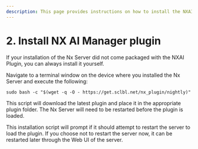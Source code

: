 ```yaml
---
description: This page provides instructions on how to install the NXAI Plugin
---
```


# 2. Install NX AI Manager plugin

If your installation of the Nx Server did not come packaged with the NXAI Plugin, you can always install it yourself.

Navigate to a terminal window on the device where you installed the Nx Server and execute the following:

```
sudo bash -c "$(wget -q -O - https://get.sclbl.net/nx_plugin/nightly)"
```

This script will download the latest plugin and place it in the appropriate plugin folder. The Nx Server will need to be restarted before the plugin is loaded.

This installation script will prompt if it should attempt to restart the server to load the plugin. If you choose not to restart the server now, it can be restarted later through the Web UI of the server.
